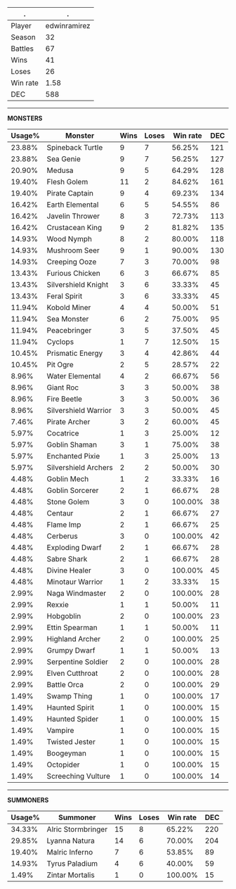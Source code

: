 .|.
|-|-
Player|edwinramirez
Season|32
Battles|67
Wins|41
Loses|26
Win rate|1.58
DEC|588

---
**MONSTERS**

Usage%|Monster|Wins|Loses|Win rate|DEC|
-|-|-|-|-|-|
23.88%|Spineback Turtle|9|7|56.25%|121|
23.88%|Sea Genie|9|7|56.25%|127|
20.90%|Medusa|9|5|64.29%|128|
19.40%|Flesh Golem|11|2|84.62%|161|
19.40%|Pirate Captain|9|4|69.23%|134|
16.42%|Earth Elemental|6|5|54.55%|86|
16.42%|Javelin Thrower|8|3|72.73%|113|
16.42%|Crustacean King|9|2|81.82%|135|
14.93%|Wood Nymph|8|2|80.00%|118|
14.93%|Mushroom Seer|9|1|90.00%|130|
14.93%|Creeping Ooze|7|3|70.00%|98|
13.43%|Furious Chicken|6|3|66.67%|85|
13.43%|Silvershield Knight|3|6|33.33%|45|
13.43%|Feral Spirit|3|6|33.33%|45|
11.94%|Kobold Miner|4|4|50.00%|51|
11.94%|Sea Monster|6|2|75.00%|95|
11.94%|Peacebringer|3|5|37.50%|45|
11.94%|Cyclops|1|7|12.50%|15|
10.45%|Prismatic Energy|3|4|42.86%|44|
10.45%|Pit Ogre|2|5|28.57%|22|
8.96%|Water Elemental|4|2|66.67%|56|
8.96%|Giant Roc|3|3|50.00%|38|
8.96%|Fire Beetle|3|3|50.00%|36|
8.96%|Silvershield Warrior|3|3|50.00%|45|
7.46%|Pirate Archer|3|2|60.00%|45|
5.97%|Cocatrice|1|3|25.00%|12|
5.97%|Goblin Shaman|3|1|75.00%|38|
5.97%|Enchanted Pixie|1|3|25.00%|13|
5.97%|Silvershield Archers|2|2|50.00%|30|
4.48%|Goblin Mech|1|2|33.33%|16|
4.48%|Goblin Sorcerer|2|1|66.67%|28|
4.48%|Stone Golem|3|0|100.00%|38|
4.48%|Centaur|2|1|66.67%|27|
4.48%|Flame Imp|2|1|66.67%|25|
4.48%|Cerberus|3|0|100.00%|42|
4.48%|Exploding Dwarf|2|1|66.67%|28|
4.48%|Sabre Shark|2|1|66.67%|28|
4.48%|Divine Healer|3|0|100.00%|45|
4.48%|Minotaur Warrior|1|2|33.33%|15|
2.99%|Naga Windmaster|2|0|100.00%|28|
2.99%|Rexxie|1|1|50.00%|11|
2.99%|Hobgoblin|2|0|100.00%|23|
2.99%|Ettin Spearman|1|1|50.00%|11|
2.99%|Highland Archer|2|0|100.00%|25|
2.99%|Grumpy Dwarf|1|1|50.00%|13|
2.99%|Serpentine Soldier|2|0|100.00%|28|
2.99%|Elven Cutthroat|2|0|100.00%|28|
2.99%|Battle Orca|2|0|100.00%|29|
1.49%|Swamp Thing|1|0|100.00%|17|
1.49%|Haunted Spirit|1|0|100.00%|15|
1.49%|Haunted Spider|1|0|100.00%|15|
1.49%|Vampire|1|0|100.00%|15|
1.49%|Twisted Jester|1|0|100.00%|15|
1.49%|Boogeyman|1|0|100.00%|15|
1.49%|Octopider|1|0|100.00%|15|
1.49%|Screeching Vulture|1|0|100.00%|14|

---
**SUMMONERS**

Usage%|Summoner|Wins|Loses|Win rate|DEC|
-|-|-|-|-|-|
34.33%|Alric Stormbringer|15|8|65.22%|220|
29.85%|Lyanna Natura|14|6|70.00%|204|
19.40%|Malric Inferno|7|6|53.85%|89|
14.93%|Tyrus Paladium|4|6|40.00%|59|
1.49%|Zintar Mortalis|1|0|100.00%|15|
